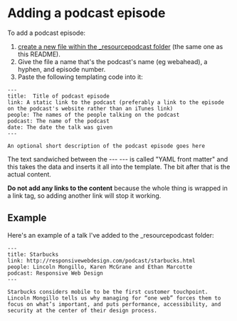 # Adding a podcast episode

To add a podcast episode:

1. [create a new file within the _resourcepodcast folder](https://github.com/maban/styleguides/new/gh-pages/_resourcepodcast) (the same one as this README). 
2. Give the file a name that's the podcast's name (eg webahead), a hyphen, and episode number.
3. Paste the following templating code into it:

```
---
title:  Title of podcast episode
link: A static link to the podcast (preferably a link to the episode on the podcast's website rather than an iTunes link)
people: The names of the people talking on the podcast
podcast: The name of the podcast
date: The date the talk was given
---

An optional short description of the podcast episode goes here
```

The text sandwiched between the --- --- is called "YAML front matter" and this takes the data and inserts it all into the template. The bit after that is the actual content.

**Do not add any links to the content** because the whole thing is wrapped in a link tag, so adding another link will stop it working.

## Example

Here's an example of a talk I've added to the _resourcepodcast folder:

```
---
title: Starbucks
link: http://responsivewebdesign.com/podcast/starbucks.html
people: Lincoln Mongillo, Karen McGrane and Ethan Marcotte
podcast: Responsive Web Design
---

Starbucks considers mobile to be the first customer touchpoint. Lincoln Mongillo tells us why managing for “one web” forces them to focus on what’s important, and puts performance, accessibility, and security at the center of their design process.
```

